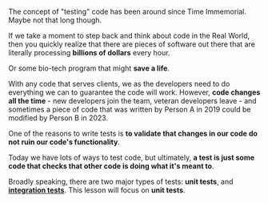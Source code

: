 The concept of "testing" code has been around since Time Immemorial. Maybe not that long though.

  

If we take a moment to step back and think about code in the Real World, then you quickly realize that there are pieces of software out there that are literally processing **billions of dollars** every hour.

  

Or some bio-tech program that might **save a life**.

  

With any code that serves clients, we as the developers need to do everything we can to guarantee the code will work. However, **code changes all the time** - new developers join the team, veteran developers leave - and sometimes a piece of code that was written by Person A in 2019 could be modified by Person B in 2023.

  

One of the reasons to write tests is **to validate that changes in our code do not ruin our code's functionality**.

  

Today we have lots of ways to test code, but ultimately, **a test is just some code that checks that other code is doing what it's meant to**.

Broadly speaking, there are two major types of tests: **unit tests**, and [**integration tests**](http://softwaretestingfundamentals.com/integration-testing/). This lesson will focus on **unit tests**.